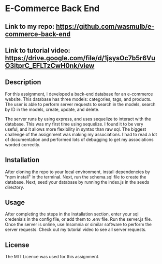 # E-Commerce Back End

## Link to my repo: https://github.com/wasmulb/e-commerce-back-end

## Link to tutorial video: https://drive.google.com/file/d/1jsysOc7b5r6VuO3itprC_EFLTzCwH0nk/view

## Description

For this assignment, I developed a back-end database for an e-commerce website. This database has three models: categories, tags, and products. The user is able to perform server requests to search in the models, search by ID in the models, create, update, and delete. 

The server runs by using express, and uses sequelize to interact with the database. This was my first time using sequelize. I found it to be very useful, and it allows more flexibility in syntax than raw sql. The biggest challenge of the assignment was making my associations. I had to read a lot of documentation and performed lots of debugging to get my associations worded correctly. 

## Installation

After cloning the repo to your local environment, install dependencies by "npm install" in the terminal. Next, run the schema.sql file to create the database. Next, seed your database by running the index.js in the seeds directory.

## Usage

After completing the steps in the Installation section, enter your sql credenials in the config file, or add them to .env file. Run the server.js file. Once the server is online, use Insomnia or similar software to perform the server requests. Check out my tutorial video to see all server requests.

## License

The MIT Licence was used for this assignment.
